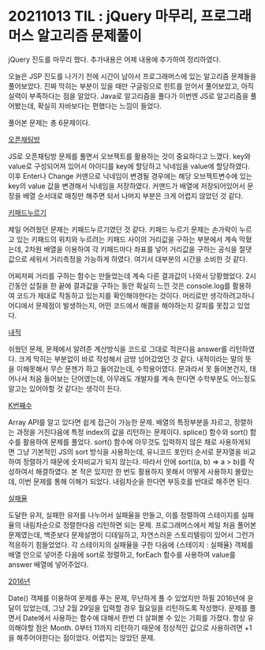 # 20211013 TIL : jQuery 마무리, 프로그래머스 알고리즘 문제풀이

jQuery 진도를 마무리 했다. 추가내용은 어제 내용에 추가하여 정리하였다.

오늘은 JSP 진도를 나가기 전에 시간이 남아서 프로그래머스에 있는 알고리즘 문제들을 풀어보았다.
진짜 막히는 부분이 있을 때만 구글링으로 힌트를 얻어서 풀어보았고, 아직 실력이 부족하다는 점을 알았다.
Java로 알고리즘을 풀다가 이번엔 JS로 알고리즘을 풀어봤는데, 확실히 자바보다는 편했다는 느낌이 들었다.

풀어본 문제는 총 6문제이다.

[오픈채팅방](https://programmers.co.kr/learn/courses/30/lessons/42888)

JS로 오픈채팅방 문제를 풀면서 오브젝트를 활용하는 것이 중요하다고 느꼈다. key와 value로 구성되어져 있어서
아이디를 key에 할당하고 닉네임을 value에 할당하였다. 이후 Enter나 Change 커맨으로 닉네임이 변경될 경우에는
해당 오브젝트변수에 있는 key의 value 값을 변경해서 닉네임을 저장하였다.
커맨드가 배열에 저장되어있어서 문장을 배열 순서대로 매칭만 해주면 되서 나머지 부분은 크게 어렵지 않았던 것 같다.

[키패드누르기](https://programmers.co.kr/learn/courses/30/lessons/67256)

제일 어려웠던 문제는 키패드누르기였던 것 같다. 키패드 누르기 문제는 손가락이 누르고 있는 키패드의 위치와
누르려는 키패드 사이의 거리값을 구하는 부분에서 계속 막혔는데, 2차원 배열을 이용하여 각 키패드마다 좌표를 넣어
거리값을 구하는 공식을 절댓값으로 세워서 거리측정을 가능하게 하였다. 여기서 대부분의 시간을 소비한 것 같다.

어찌저찌 거리를 구하는 함수는 만들었는데 계속 다른 결과값이 나와서 당황했었다. 2시간동안 삽질을 한 끝에
결과값을 구하는 동안 확실히 느낀 것은 console.log를 활용하여 코드가 제대로 작동하고 있는지를 확인해야한다는 것이다.
머리로만 생각하려고하니 어디에서 문제점이 발생하는지, 어떤 코드에서 해결을 해야하는지 갈피를 못잡고 있었다.

[내적](https://programmers.co.kr/learn/courses/30/lessons/70128)

쉬웠던 문제, 문제에서 알려준 계산방식을 코드로 그대로 적은다음 answer를 리턴하였다. 크게 막히는 부분없이 바로 작성해서
금방 넘어갔었던 것 같다. 내적이라는 말의 뜻을 이해못해서 무슨 문젠가 하고 들어갔는데, 수학용어였다. 문과라서 못 들어본건지,
태어나서 처음 들어보는 단어였는데, 아무래도 개발자를 계속 한다면 수학부분도 어느정도 알고는 있어야할 것 같다는 생각이 든다.

[K번째수](https://programmers.co.kr/learn/courses/30/lessons/42748)

Array API를 알고 있다면 쉽게 접근이 가능한 문제. 배열의 특정부분을 자르고, 정렬하는 과정을 거친다음에 특정 index의 값을 리턴하는
문제이다. splice() 함수와 sort() 함수를 활용하여 문제를 풀었다. sort() 함수에 아무것도 입력하지 않은 채로 사용하게되면
그냥 기본적인 JS의 sort 방식을 사용하는데, 유니코드 포인터 순서로 문자열을 비교하여 정렬하기 때문에 숫자비교가 되지 않는다.
따라서 안에 sort((a, b) => a > b)를 작성하여서 해결하였다. 본 적은 있지만 한 번도 활용하지 못해서 어떻게 사용하지 몰랐는데,
이번 문제를 통해 이해가 되었다. 내림차순을 한다면 부등호를 반대로 해주면 된다.

[실패율](https://programmers.co.kr/learn/courses/30/lessons/42889)

도달한 유저, 실패한 유저를 나누어서 실패율을 만들고, 이를 정렬하여 스테이지를 실패율의 내림차순으로 정렬한다음 리턴하면 되는 문제.
프로그래머스에서 제일 처음 풀어본 문제였는데, 백준보다 문제설명이 디테일하고, 자연스러운 스토리텔링이 있어서 그런가 적응하기 힘들었었다.
각 스테이지의 실패율을 구한 다음에 {스테이지 : 실패율} 객체를 배열 안으로 넣어준 다음에 sort로 정렬하고, forEach 함수를 사용하여 value를
answer 배열에 넣어주었다.

[2016년](https://programmers.co.kr/learn/courses/30/lessons/12901)

Date() 객체를 이용하여 문제를 푸는 문제, 무난하게 풀 수 있었지만 하필 2016년에 윤달이 있었는데, 그냥 2월 29일을 입력할 경우 월요일을
리턴하도록 작성했다. 문제를 풀면서 Date에서 사용하는 함수에 대해서 한번 더 살펴볼 수 있는 기회를 가졌다. 항상 유의해야할 점은 Month.
0부터 11까지 리턴하기 때문에 정상적인 값으로 사용하려면 +1을 해주어야한다는 점이었다. 어렵지는 않았던 문제.
